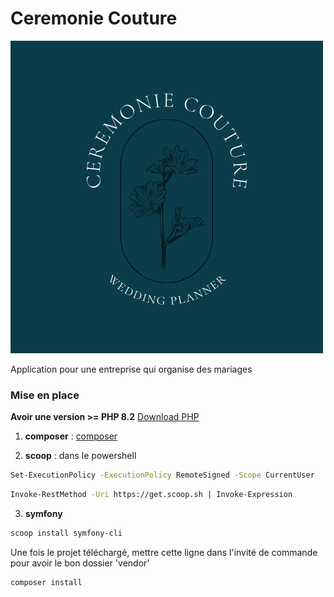 # Ceremonie Couture

![logo](public/img/logo/C.png)

Application pour une entreprise qui organise des mariages

### Mise en place 

**Avoir une version >= PHP 8.2**
[Download PHP](https://windows.php.net/download#php-8.2)

1. **composer** : [composer](https://getcomposer.org/download/) 

2. **scoop** : dans le powershell
 
``` sh
Set-ExecutionPolicy -ExecutionPolicy RemoteSigned -Scope CurrentUser  
```

``` sh
Invoke-RestMethod -Uri https://get.scoop.sh | Invoke-Expression
```

3. **symfony**

``` sh
scoop install symfony-cli
```

Une fois le projet téléchargé, mettre cette ligne dans l'invité de commande pour avoir le bon dossier 'vendor'

``` sh
composer install
```